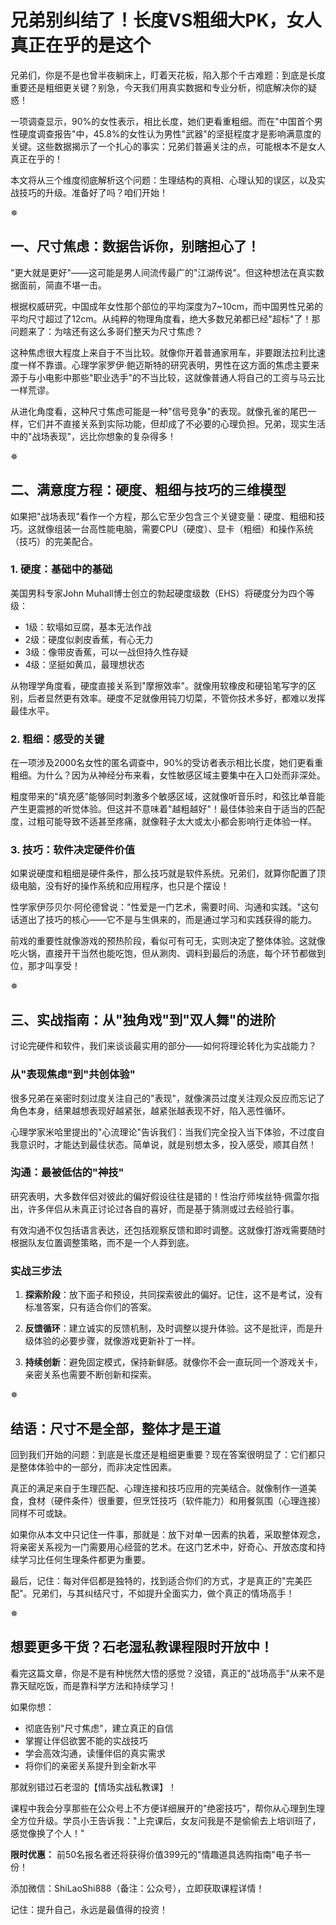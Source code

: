 # 兄弟别纠结了！长度VS粗细大PK，女人真正在乎的是这个

兄弟们，你是不是也曾半夜躺床上，盯着天花板，陷入那个千古难题：到底是长度重要还是粗细更关键？别急，今天我们用真实数据和专业分析，彻底解决你的疑惑！

一项调查显示，90%的女性表示，相比长度，她们更看重粗细。而在"中国首个男性硬度调查报告"中，45.8%的女性认为男性"武器"的坚挺程度才是影响满意度的关键。这些数据揭示了一个扎心的事实：兄弟们普遍关注的点，可能根本不是女人真正在乎的！

本文将从三个维度彻底解析这个问题：生理结构的真相、心理认知的误区，以及实战技巧的升级。准备好了吗？咱们开始！

✵

## 一、尺寸焦虑：数据告诉你，别瞎担心了！

"更大就是更好"——这可能是男人间流传最广的"江湖传说"。但这种想法在真实数据面前，简直不堪一击。

根据权威研究，中国成年女性那个部位的平均深度为7~10cm，而中国男性兄弟的平均尺寸超过了12cm。从纯粹的物理角度看，绝大多数兄弟都已经"超标"了！那问题来了：为啥还有这么多哥们整天为尺寸焦虑？

这种焦虑很大程度上来自于不当比较。就像你开着普通家用车，非要跟法拉利比速度一样不靠谱。心理学家罗伊·鲍迈斯特的研究表明，男性在这方面的焦虑主要来源于与小电影中那些"职业选手"的不当比较，这就像普通人将自己的工资与马云比一样荒谬。

从进化角度看，这种尺寸焦虑可能是一种"信号竞争"的表现。就像孔雀的尾巴一样，它们并不直接关系到实际功能，但却成了不必要的心理负担。兄弟，现实生活中的"战场表现"，远比你想象的复杂得多！

✵

## 二、满意度方程：硬度、粗细与技巧的三维模型

如果把"战场表现"看作一个方程，那么它至少包含三个关键变量：硬度、粗细和技巧。这就像组装一台高性能电脑，需要CPU（硬度）、显卡（粗细）和操作系统（技巧）的完美配合。

### 1. 硬度：基础中的基础

美国男科专家John Muhall博士创立的勃起硬度级数（EHS）将硬度分为四个等级：

- 1级：软塌如豆腐，基本无法作战
- 2级：硬度似剥皮香蕉，有心无力
- 3级：像带皮香蕉，可以一战但持久性存疑
- 4级：坚挺如黄瓜，最理想状态

从物理学角度看，硬度直接关系到"摩擦效率"。就像用软橡皮和硬铅笔写字的区别，后者显然更有效率。硬度不足就像用钝刀切菜，不管你技术多好，都难以发挥最佳水平。

### 2. 粗细：感受的关键

在一项涉及2000名女性的匿名调查中，90%的受访者表示相比长度，她们更看重粗细。为什么？因为从神经分布来看，女性敏感区域主要集中在入口处而非深处。

粗度带来的"填充感"能够同时刺激多个敏感区域，这就像听音乐时，和弦比单音能产生更震撼的听觉体验。但这并不意味着"越粗越好"！最佳体验来自于适当的匹配度，过粗可能导致不适甚至疼痛，就像鞋子太大或太小都会影响行走体验一样。

### 3. 技巧：软件决定硬件价值

如果说硬度和粗细是硬件条件，那么技巧就是软件系统。兄弟们，就算你配置了顶级电脑，没有好的操作系统和应用程序，也只是个摆设！

性学家伊莎贝尔·阿伦德曾说："性爱是一门艺术，需要时间、沟通和实践。"这句话道出了技巧的核心——它不是与生俱来的，而是通过学习和实践获得的能力。

前戏的重要性就像游戏的预热阶段，看似可有可无，实则决定了整体体验。这就像吃火锅，直接开干当然也能吃饱，但从涮肉、调料到最后的汤底，每个环节都做到位，那才叫享受！

✵

## 三、实战指南：从"独角戏"到"双人舞"的进阶

讨论完硬件和软件，我们来谈谈最实用的部分——如何将理论转化为实战能力？

### 从"表现焦虑"到"共创体验"

很多兄弟在亲密时刻过度关注自己的"表现"，就像演员过度关注观众反应而忘记了角色本身，结果越想表现好越紧张，越紧张越表现不好，陷入恶性循环。

心理学家米哈里提出的"心流理论"告诉我们：当我们完全投入当下体验，不过度自我意识时，才能达到最佳状态。简单说，就是别想太多，投入感受，顺其自然！

### 沟通：最被低估的"神技"

研究表明，大多数伴侣对彼此的偏好假设往往是错的！性治疗师埃丝特·佩雷尔指出，许多伴侣从未真正讨论过各自的喜好，而是基于猜测或过去经验行事。

有效沟通不仅包括语言表达，还包括观察反馈和即时调整。这就像打游戏需要随时根据队友位置调整策略，而不是一个人莽到底。

### 实战三步法

1. **探索阶段**：放下面子和预设，共同探索彼此的偏好。记住，这不是考试，没有标准答案，只有适合你们的答案。

2. **反馈循环**：建立诚实的反馈机制，及时调整以提升体验。这不是批评，而是升级体验的必要步骤，就像游戏更新补丁一样。

3. **持续创新**：避免固定模式，保持新鲜感。就像你不会一直玩同一个游戏关卡，亲密关系也需要不断创新和探索。

✵

## 结语：尺寸不是全部，整体才是王道

回到我们开始的问题：到底是长度还是粗细更重要？现在答案很明显了：它们都只是整体体验中的一部分，而非决定性因素。

真正的满足来自于生理匹配、心理连接和技巧应用的完美结合。就像制作一道美食，食材（硬件条件）很重要，但烹饪技巧（软件能力）和用餐氛围（心理连接）同样不可或缺。

如果你从本文中只记住一件事，那就是：放下对单一因素的执着，采取整体观念，将亲密关系视为一门需要用心经营的艺术。在这门艺术中，好奇心、开放态度和持续学习比任何生理条件都更为重要。

最后，记住：每对伴侣都是独特的，找到适合你们的方式，才是真正的"完美匹配"。兄弟们，与其纠结尺寸，不如提升全面实力，做个真正的情场高手！

✵

## 想要更多干货？石老湿私教课程限时开放中！

看完这篇文章，你是不是有种恍然大悟的感觉？没错，真正的"战场高手"从来不是靠天赋吃饭，而是靠科学方法和持续学习！

如果你想：
- 彻底告别"尺寸焦虑"，建立真正的自信
- 掌握让伴侣欲罢不能的实战技巧
- 学会高效沟通，读懂伴侣的真实需求
- 将你们的亲密关系提升到全新水平

那就别错过石老湿的【情场实战私教课】！

课程中我会分享那些在公众号上不方便详细展开的"绝密技巧"，帮你从心理到生理全方位升级。学员小王告诉我："上完课后，女友问我是不是偷偷去上培训班了，感觉像换了个人！"

**限时优惠：** 前50名报名者还将获得价值399元的"情趣道具选购指南"电子书一份！

添加微信：ShiLaoShi888（备注：公众号），立即获取课程详情！

记住：提升自己，永远是最值得的投资！
